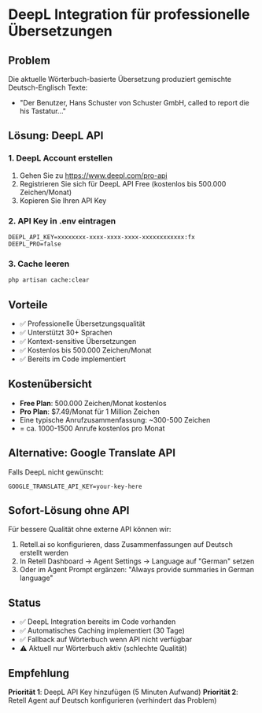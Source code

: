 # DeepL Integration für professionelle Übersetzungen

## Problem
Die aktuelle Wörterbuch-basierte Übersetzung produziert gemischte Deutsch-Englisch Texte:
- "Der Benutzer, Hans Schuster von Schuster GmbH, called to report die his Tastatur..."

## Lösung: DeepL API

### 1. DeepL Account erstellen
1. Gehen Sie zu https://www.deepl.com/pro-api
2. Registrieren Sie sich für DeepL API Free (kostenlos bis 500.000 Zeichen/Monat)
3. Kopieren Sie Ihren API Key

### 2. API Key in .env eintragen
```env
DEEPL_API_KEY=xxxxxxxx-xxxx-xxxx-xxxx-xxxxxxxxxxxx:fx
DEEPL_PRO=false
```

### 3. Cache leeren
```bash
php artisan cache:clear
```

## Vorteile
- ✅ Professionelle Übersetzungsqualität
- ✅ Unterstützt 30+ Sprachen
- ✅ Kontext-sensitive Übersetzungen
- ✅ Kostenlos bis 500.000 Zeichen/Monat
- ✅ Bereits im Code implementiert

## Kostenübersicht
- **Free Plan**: 500.000 Zeichen/Monat kostenlos
- **Pro Plan**: $7.49/Monat für 1 Million Zeichen
- Eine typische Anrufzusammenfassung: ~300-500 Zeichen
- = ca. 1000-1500 Anrufe kostenlos pro Monat

## Alternative: Google Translate API
Falls DeepL nicht gewünscht:
```env
GOOGLE_TRANSLATE_API_KEY=your-key-here
```

## Sofort-Lösung ohne API
Für bessere Qualität ohne externe API können wir:
1. Retell.ai so konfigurieren, dass Zusammenfassungen auf Deutsch erstellt werden
2. In Retell Dashboard → Agent Settings → Language auf "German" setzen
3. Oder im Agent Prompt ergänzen: "Always provide summaries in German language"

## Status
- ✅ DeepL Integration bereits im Code vorhanden
- ✅ Automatisches Caching implementiert (30 Tage)
- ✅ Fallback auf Wörterbuch wenn API nicht verfügbar
- ⚠️ Aktuell nur Wörterbuch aktiv (schlechte Qualität)

## Empfehlung
**Priorität 1**: DeepL API Key hinzufügen (5 Minuten Aufwand)
**Priorität 2**: Retell Agent auf Deutsch konfigurieren (verhindert das Problem)